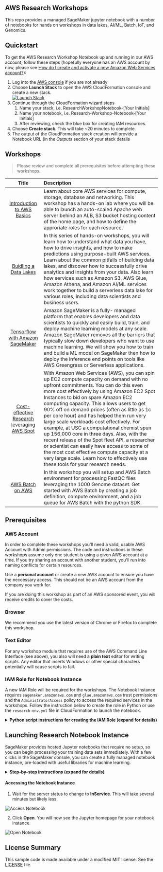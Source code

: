 ## AWS Research Workshops

This repo provides a managed SageMaker jupyter notebook with a number of notebooks for hands on workshops in data lakes, AI/ML, Batch, IoT, and Genomics. 

## Quickstart

To get the AWS Research Workshop Notebook up and running in our AWS account, follow these steps (hopefully everyone has an AWS account by now, please see [How do I create and activate a new Amazon Web Services account?](https://aws.amazon.com/premiumsupport/knowledge-center/create-and-activate-aws-account/)):

1. Log into the [AWS console](https://console.aws.amazon.com/) if you are not already
2. Choose **Launch Stack**  to open the AWS CloudFormation console and create a new stack.  
[![Launch Stack](https://cdn.rawgit.com/buildkite/cloudformation-launch-stack-button-svg/master/launch-stack.svg)](https://console.aws.amazon.com/cloudformation/home?region=us-east-1#/stacks/new?stackName=ResearchWorkshopNotebook&templateURL=https://s3.amazonaws.com/big-data-workshop-us-east-1/research-env.yml)
3. Continue through the CloudFormation wizard steps
    1. Name your stack, i.e. ResearchWorkshopNotebook-[Your Initials]
    2. Name your notebook, i.e. Research-Workshop-Notebook-[Your Initials]
    3. After reviewing, check the blue box for creating IAM resources.
4. Choose **Create stack**.  This will take ~20 minutes to complete.
5. The output of the CloudFormation stack creation will provide a Notebook URL (in the *Outputs* section of your stack details 

## Workshops

> Please review and complete all prerequisites before attempting these workshops.

Title               | Description
:---: | :---
[Introduction to AWS Basics](./notebooks/intro_to_aws/)                           | Learn about core AWS services for compute, storage, database and networking. This workshop has a hands-on lab where you will be able to launch an auto-scaled Apache web server behind an ALB, S3 bucket hosting content of the home page, and how to define the approriate roles for each resource.
[Buidling a Data Lakes](./notebooks/building_data_lakes/) | In this series of hands-on workshops, you will learn how to understand what data you have, how to drive insights, and how to make predictions using purpose-built AWS services. Learn about the common pitfalls of building data lakes, and discover how to successfully drive analytics and insights from your data. Also learn how services such as Amazon S3, AWS Glue, Amazon Athena, and Amazon AI/ML services work together to build a serverless data lake for various roles, including data scientists and business users.
[Tensorflow with Amazon SageMaker](./notebooks/ml_tensorflow/) | Amazon SageMaker is a fully- managed platform that enables developers and data scientists to quickly and easily build, train, and deploy machine learning models at any scale. Amazon SageMaker removes all the barriers that typically slow down developers who want to use machine learning. We will show you how to train and build a ML model on SageMaker then how to deploy the inference end points on tools like AWS Greengrass or Serverless applications.
[Cost-effective Research leveraging AWS Spot](./notebooks/spot/) | With Amazon Web Services (AWS), you can spin up EC2 compute capacity on demand with no upfront commitments. You can do this even more cost effectively by using Amazon EC2 Spot Instances to bid on spare Amazon EC2 computing capacity. This allows users to get 90% off on demand prices (often as little as 1c per core hour) and has helped them run very large scale workloads cost effectively. For example, at USC a computational chemist spun up 156,000 core in three days. Also, with the recent release of the Spot fleet API, a researcher or scientist can easily have access to some of the most cost effective compute capacity at a very large scale. Learn how to effectively use these tools for your research needs.
[AWS Batch on AWS](./notebooks/hpc/) | In this workshop you will setup and AWS Batch environment for processing FastQC files leveraging the 1000 Genome dataset. Get started with AWS Batch by creating a job definition, compute environment, and a job queue for AWS Batch with the python SDK.

## Prerequisites

### AWS Account

In order to complete these workshops you'll need a valid, usable AWS Account with Admin permissions.  The code and instructions in these workshops assume only one student is using a given AWS account at a time. If you try sharing an account with another student, you'll run into naming conflicts for certain resources. 

Use a **personal account** or create a new AWS account to ensure you have the neccessary access. This should not be an AWS account from the company you work for.

If you are doing this workshop as part of an AWS sponsored event, you will receive credits to cover the costs.

### Browser

We recommend you use the latest version of Chrome or Firefox to complete this workshop.

### Text Editor

For any workshop module that requires use of the AWS Command Line Interface (see above), you also will need a **plain text** editor for writing scripts. Any editor that inserts Windows or other special characters potentially will cause scripts to fail.


### IAM Role for Notebook Instance

A new IAM Role will be required for the workshops. The Notebook Instance requires `sagemaker.amazonaws.com` and `glue.amazonaws.com` trust permissions and the `AdministratorAccess` policy to access the required services in the workshops. Follow the instruction below to create the role in Python or use the `research-env.yml` file in CloudFormation to launch the notebook. 

<details>
<summary><strong>Python script instructions for creating the IAM Role (expand for details)</strong></summary><p>

``` python
import logging
import os
import time
import argparse
import botocore.session
import botocore.exceptions

def create_role(iam, policy_name, assume_role_policy_document, inline_policy_name=None, policy_str=None):
    """Creates a new role if there is not already a role by that name"""
    if role_exists(iam, policy_name):
        logging.info('Role "%s" already exists. Assuming correct values.', policy_name)
        return get_role_arn(iam, policy_name)
    else:
        response = iam.create_role(RoleName=policy_name,
                                   AssumeRolePolicyDocument=assume_role_policy_document)
        
        if policy_str is not None:
            iam.put_role_policy(RoleName=policy_name,
                            PolicyName=inline_policy_name, PolicyDocument=policy_str)
        logging.info('response for creating role = "%s"', response)
        return response['Role']['Arn']

def role_exists(iam, role_name):
    """Checks if the role exists already"""
    try:
        iam.get_role(RoleName=role_name)
    except botocore.exceptions.ClientError:
        return False
    return True

def get_role_arn(iam, role_name):
    """Gets the ARN of role"""
    response = iam.get_role(RoleName=role_name)
    return response['Role']['Arn']

iam = boto3.client('iam')

role_doc = {
        "Version": "2012-10-17", 
        "Statement": [
            {"Sid": "", 
             "Effect": "Allow", 
             "Principal": {
                 "Service": [
                     "sagemaker.amazonaws.com",
                     "glue.amazonaws.com"
                 ]
             }, 
             "Action": "sts:AssumeRole"
        }]
    }

inline_policy = {
        "Version": "2012-10-17",
        "Statement": [
            {
                "Action": [
                    "*",
                    "*"
                ],
                "Resource": [
                    "*"
                ],
                "Effect": "Allow"
            }
        ]
    }

role_arn = workshop.create_role(iam, firehose_role_name, json.dumps(role_doc), firehose_policy_name, json.dumps(inline_policy))
print(role_arn)
```
</p></details>

## Launching Research Notebook Instance

SageMaker provides hosted Jupyter notebooks that require no setup, so you can begin processing your training data sets immediately. With a few clicks in the SageMaker console, you can create a fully managed notebook instance, pre-loaded with useful libraries for machine learning.

<details>
<summary><strong>Step-by-step instructions (expand for details)</strong></summary><p>

1. In the upper-right corner of the AWS Management Console, confirm you are in the desired AWS region. Select a Region with SageMaker support.

2. From the Services drop-down menu type `SageMaker` to filter the list of all services.  This will bring you to the Amazon CloudFormation console homepage.

![Service Search](./docs/assets/images/sagemaker-services.png)

3. On the left hand side click **Notebook instances**, and click the **Create notebook instance** button at the top of the browser window.

![Notebook Instances](./docs/assets/images/create-notebook.png)

4. In **Notebook instance settings** type `aws-research-workshops-notebook` into the **Notebook instance name** text box, select `ml.t2.medium` for the **Notebook instance type**, and enter `50` for **Volume Size in GB** leaving the other as defaults.

![Create Notebook Instance](./docs/assets/images/notebook-settings.png)

5. For IAM role, choose **Create a new role**, (steps to come) will require `sagemaker.amazonaws.com` and `glue.amazonaws.com` trust permissions and `AdministratorAccess` policy for access required services.

6. In the Git Repositories section clone this repo to be included in the notebook instance.

![Notebook Git](./docs/assets/images/notebook-git.png)

7. Click **Create notebook instance**.

</p></details>

#### Accessing the Notebook Instance

1. Wait for the server status to change to **InService**. This will take several minutes but likely less.

![Access Notebook](./docs/assets/images/open-jupyter.png)

2. Click **Open**. You will now see the Jupyter homepage for your notebook instance.

![Open Notebook](./docs/assets/images/jupyter-homepage.png)

## License Summary

This sample code is made available under a modified MIT license. See the [LICENSE](LICENSE) file.
